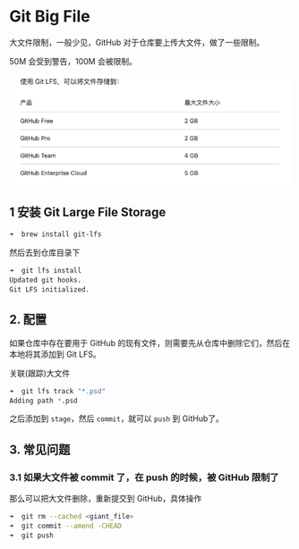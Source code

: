 # Git Big File

大文件限制，一般少见，GitHub 对于仓库要上传大文件，做了一些限制。

50M 会受到警告，100M 会被限制。

![git-big-file](resources/git-big-file.png)

## 1 安装 Git Large File Storage

```sh
➜  brew install git-lfs
```

然后去到仓库目录下

```sh
➜  git lfs install
Updated git hooks.
Git LFS initialized.
```

## 2. 配置

如果仓库中存在要用于 GitHub 的现有文件，则需要先从仓库中删除它们，然后在本地将其添加到 Git LFS。

关联(跟踪)大文件

```sh
➜  git lfs track "*.psd"
Adding path *.psd
```

之后添加到 `stage`，然后 `commit`，就可以 `push` 到 GitHub了。

## 3. 常见问题

### 3.1 如果大文件被 commit 了，在 push 的时候，被 GitHub 限制了

那么可以把大文件删除，重新提交到 GitHub，具体操作

```sh
➜  git rm --cached <giant_file>
➜  git commit --amend -CHEAD
➜  git push
```
